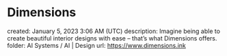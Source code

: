 # Dimensions

created: January 5, 2023 3:06 AM (UTC)
description: Imagine being able to create beautiful interior designs with ease – that’s what Dimensions offers.
folder: AI Systems / AI | Design
url: https://www.dimensions.ink